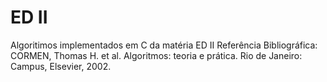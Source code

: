 # ED II
 Algoritimos implementados em C da matéria ED II
 Referência Bibliográfica: CORMEN, Thomas H. et al. Algoritmos: teoria e prática. Rio de Janeiro: Campus, Elsevier, 2002.